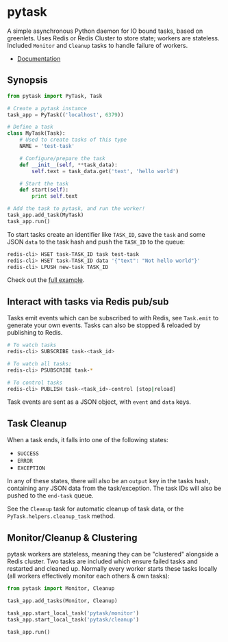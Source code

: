 # pytask

A simple asynchronous Python daemon for IO bound tasks, based on greenlets. Uses Redis or
Redis Cluster to store state; workers are stateless. Included `Monitor` and `Cleanup`
tasks to handle failure of workers.

+ [Documentation](https://pytask.readthedocs.org)


## Synopsis

```py
from pytask import PyTask, Task

# Create a pytask instance
task_app = PyTask(('localhost', 6379))

# Define a task
class MyTask(Task):
    # Used to create tasks of this type
    NAME = 'test-task'

    # Configure/prepare the task
    def __init__(self, **task_data):
        self.text = task_data.get('text', 'hello world')

    # Start the task
    def start(self):
        print self.text

# Add the task to pytask, and run the worker!
task_app.add_task(MyTask)
task_app.run()
```

To start tasks create an identifier like `TASK_ID`, save the `task` and some JSON `data` to the
task hash and push the `TASK_ID` to the queue:

```sh
redis-cli> HSET task-TASK_ID task test-task
redis-cli> HSET task-TASK_ID data '{"text": "Not hello world"}'
redis-cli> LPUSH new-task TASK_ID
```

Check out the [full example](./example/).


## Interact with tasks via Redis pub/sub

Tasks emit events which can be subscribed to with Redis, see `Task.emit` to generate your own
events. Tasks can also be stopped & reloaded by publishing to Redis.

```sh
# To watch tasks
redis-cli> SUBSCRIBE task-<task_id>

# To watch all tasks:
redis-cli> PSUBSCRIBE task-*

# To control tasks
redis-cli> PUBLISH task-<task_id>-control [stop|reload]
```

Task events are sent as a JSON object, with `event` and `data` keys.


## Task Cleanup

When a task ends, it falls into one of the following states:

+ `SUCCESS`
+ `ERROR`
+ `EXCEPTION`

In any of these states, there will also be an `output` key in the tasks hash, containing any
JSON data from the task/exception. The task IDs will also be pushed to the `end-task` queue.

See the `Cleanup` task for automatic cleanup of task data, or the `PyTask.helpers.cleanup_task`
method.


## Monitor/Cleanup & Clustering

pytask workers are stateless, meaning they can be "clustered" alongside a Redis cluster. Two
tasks are included which ensure failed tasks and restarted and cleaned up. Normally every worker
starts these tasks locally (all workers effectively monitor each others & own tasks):

```py
from pytask import Monitor, Cleanup

task_app.add_tasks(Monitor, Cleanup)

task_app.start_local_task('pytask/monitor')
task_app.start_local_task('pytask/cleanup')

task_app.run()
```
